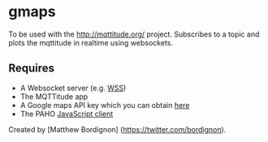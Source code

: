 # gmaps

To be used with the http://mqttitude.org/ project. Subscribes to a topic and plots the mqttitude in realtime using websockets.

## Requires

* A Websocket server (e.g. [WSS])
* The MQTTitude app
* A Google maps API key which you can obtain [here](https://code.google.com/apis/console)
* The PAHO [JavaScript client](http://git.eclipse.org/c/paho/org.eclipse.paho.mqtt.javascript.git/plain/src/mqttws31.js)


Created by [Matthew Bordignon] (https://twitter.com/bordignon).

  [wss]: https://github.com/stylpen/WSS/tree/mqtt

